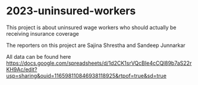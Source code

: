 # 2023-uninsured-workers

This project is about uninsured wage workers who should actually be receiving insurance coverage

The reporters on this project are Sajina Shrestha and Sandeep Junnarkar

All data can be found here 
https://docs.google.com/spreadsheets/d/1d2CK1srVQcBIe4cCQl89b7aS22rKH9Ac/edit?usp=sharing&ouid=116598110846938118925&rtpof=true&sd=true 

